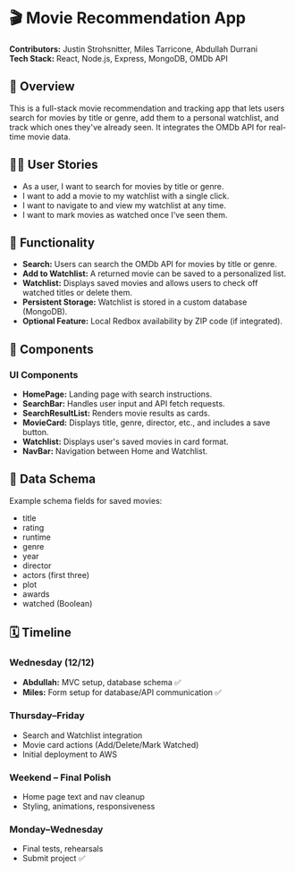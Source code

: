 # 🎬 Movie Recommendation App

**Contributors:** Justin Strohsnitter, Miles Tarricone, Abdullah Durrani  
**Tech Stack:** React, Node.js, Express, MongoDB, OMDb API

## 📌 Overview
This is a full-stack movie recommendation and tracking app that lets users search for movies by title or genre, add them to a personal watchlist, and track which ones they've already seen. It integrates the OMDb API for real-time movie data.

## 🧑‍💻 User Stories
- As a user, I want to search for movies by title or genre.
- I want to add a movie to my watchlist with a single click.
- I want to navigate to and view my watchlist at any time.
- I want to mark movies as watched once I've seen them.

## 🔧 Functionality
- **Search:** Users can search the OMDb API for movies by title or genre.
- **Add to Watchlist:** A returned movie can be saved to a personalized list.
- **Watchlist:** Displays saved movies and allows users to check off watched titles or delete them.
- **Persistent Storage:** Watchlist is stored in a custom database (MongoDB).
- **Optional Feature:** Local Redbox availability by ZIP code (if integrated).

## 🧩 Components

### UI Components
- **HomePage:** Landing page with search instructions.
- **SearchBar:** Handles user input and API fetch requests.
- **SearchResultList:** Renders movie results as cards.
- **MovieCard:** Displays title, genre, director, etc., and includes a save button.
- **Watchlist:** Displays user's saved movies in card format.
- **NavBar:** Navigation between Home and Watchlist.

## 📁 Data Schema
Example schema fields for saved movies:
- title
- rating
- runtime
- genre
- year
- director
- actors (first three)
- plot
- awards
- watched (Boolean)

## 🗓 Timeline

### Wednesday (12/12)
- **Abdullah:** MVC setup, database schema ✅
- **Miles:** Form setup for database/API communication ✅

### Thursday–Friday
- Search and Watchlist integration
- Movie card actions (Add/Delete/Mark Watched)
- Initial deployment to AWS

### Weekend – Final Polish
- Home page text and nav cleanup
- Styling, animations, responsiveness

### Monday–Wednesday
- Final tests, rehearsals
- Submit project ✅